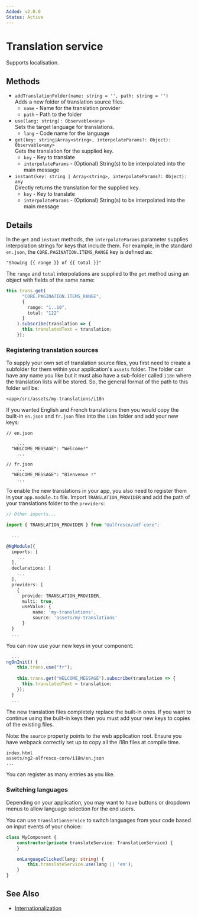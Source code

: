 ```yaml
---
Added: v2.0.0
Status: Active
---
```

# Translation service

Supports localisation.

## Methods

-   `addTranslationFolder(name: string = '', path: string = '')`  
    Adds a new folder of translation source files.  
    -   `name` - Name for the translation provider
    -   `path` - Path to the folder
-   `use(lang: string): Observable<any>`  
    Sets the target language for translations.  
    -   `lang` - Code name for the language
-   `get(key: string|Array<string>, interpolateParams?: Object): Observable<any>`  
    Gets the translation for the supplied key.  
    -   `key` - Key to translate
    -   `interpolateParams` - (Optional) String(s) to be interpolated into the main message
-   `instant(key: string | Array<string>, interpolateParams?: Object): any`  
    Directly returns the translation for the supplied key.  
    -   `key` - Key to translate
    -   `interpolateParams` - (Optional) String(s) to be interpolated into the main message

## Details

In the `get` and `instant` methods, the `interpolateParams` parameter supplies
interpolation strings for keys that include them. For example, in the standard
`en.json`, the `CORE.PAGINATION.ITEMS_RANGE` key is defined as:

    "Showing {{ range }} of {{ total }}"

The `range` and `total` interpolations are supplied to the `get` method using
an object with fields of the same name:

```ts
this.trans.get(
      "CORE.PAGINATION.ITEMS_RANGE",
      {
        range: "1..10",
        total: "122"
      }
    ).subscribe(translation => {
      this.translatedText = translation;
    });
```

### Registering translation sources

To supply your own set of translation source files, you
first need to create a subfolder for them within your application's
`assets` folder. The folder can have any name you like but it must also have
a sub-folder called `i18n` where the translation lists will be stored. So, the
general format of the path to this folder will be:

`<app>/src/assets/my-translations/i18n`

If you wanted English and French translations then you would copy the built-in
`en.json` and `fr.json` files into the `i18n` folder and add your new keys:

    // en.json

        ...
      "WELCOME_MESSAGE": "Welcome!"
        ...

    // fr.json
        ...
      "WELCOME_MESSAGE": "Bienvenue !"
        ...

To enable the new translations in your app, you also need to register them in your
`app.module.ts` file. Import `TRANSLATION_PROVIDER` and add the path of your
translations folder to the `providers`:

```ts
// Other imports...

import { TRANSLATION_PROVIDER } from "@alfresco/adf-core";

  ...

@NgModule({
  imports: [
    ...
  ],
  declarations: [
    ...
  ],
  providers: [
    {
      provide: TRANSLATION_PROVIDER,
      multi: true,
      useValue: {
          name: 'my-translations',
          source: 'assets/my-translations'
      }
  }
  ...
```

You can now use your new keys in your component:

```ts
  ...
ngOnInit() {
    this.trans.use("fr");
    
    this.trans.get("WELCOME_MESSAGE").subscribe(translation => {
      this.translatedText = translation;
    });
  }
  ...
```

The new translation files completely replace the built-in ones.
If you want to continue using the built-in keys then you must add your new
keys to copies of the existing files.

Note: the `source` property points to the web application root. Ensure you have
webpack correctly set up to copy all the i18n files at compile time.

```text
index.html
assets/ng2-alfresco-core/i18n/en.json
...
```

You can register as many entries as you like.

### Switching languages

Depending on your application, you may want to have buttons or dropdown menus to allow language selection for the end users.

You can use `TranslationService` to switch languages from your code based on input events of your choice:

```ts
class MyComponent {
    constructor(private translateService: TranslationService) {
    }

    onLanguageClicked(lang: string) {
        this.translateService.use(lang || 'en');
    }
}
```

## See Also

-   [Internationalization](../internationalization.md)
